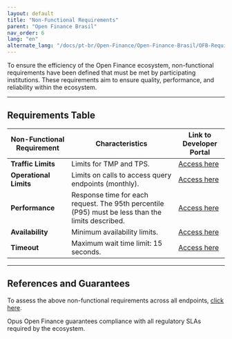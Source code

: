 ```yaml
---
layout: default
title: "Non-Functional Requirements"
parent: "Open Finance Brasil"
nav_order: 6
lang: "en"
alternate_lang: "/docs/pt-br/Open-Finance/Open-Finance-Brasil/OFB-RequisitosNF/"
---
```


To ensure the efficiency of the Open Finance ecosystem, non-functional requirements have been defined that must be met by participating institutions. These requirements aim to ensure quality, performance, and reliability within the ecosystem.

---

## Requirements Table

| **Non-Functional Requirement**    | **Characteristics**                                                                                      | **Link to Developer Portal**                                                                                   |
|-----------------------------------|----------------------------------------------------------------------------------------------------------|----------------------------------------------------------------------------------------------------------------|
| **Traffic Limits**                | Limits for TMP and TPS.                                                                                 | [Access here](https://openfinancebrasil.atlassian.net/wiki/spaces/OF/pages/17989722/Limites+de+tr+fego)          |
| **Operational Limits**            | Limits on calls to access query endpoints (monthly).                                                     | [Access here](https://openfinancebrasil.atlassian.net/wiki/spaces/OF/pages/17924220/Limites+operacionais)       |
| **Performance**                   | Response time for each request. The 95th percentile (P95) must be less than the limits described.        | [Access here](https://openfinancebrasil.atlassian.net/wiki/spaces/OF/pages/17891396/Desempenho)                 |
| **Availability**                  | Minimum availability limits.                                                                              | [Access here](https://openfinancebrasil.atlassian.net/wiki/spaces/OF/pages/17891406/Disponibilidade)            |
| **Timeout**                       | Maximum wait time limit: 15 seconds.                                                                     | [Access here](https://openfinancebrasil.atlassian.net/wiki/spaces/OF/pages/17891413/Timeout)                    |

---

## References and Guarantees

To assess the above non-functional requirements across all endpoints, [click here](https://openfinancebrasil.atlassian.net/wiki/spaces/OF/pages/17989722/Limites+de+tr+fego).

Opus Open Finance guarantees compliance with all regulatory SLAs required by the ecosystem.
